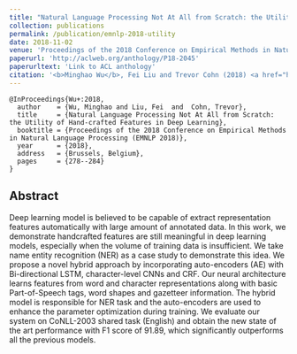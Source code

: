 ```yaml
---
title: "Natural Language Processing Not At All from Scratch: the Utility of Hand-crafted Features in Deep Learning"
collection: publications
permalink: /publication/emnlp-2018-utility
date: 2018-11-02
venue: 'Proceedings of the 2018 Conference on Empirical Methods in Natural Language Processing (EMNLP 2018)'
paperurl: 'http://aclweb.org/anthology/P18-2045'
paperurltext: 'Link to ACL anthology'
citation: '<b>Minghao Wu</b>, Fei Liu and Trevor Cohn (2018) <a href="http://liufly.github.io/files/papers/acl-2018.pdf"><u>Natural Language Processing Not At All from Scratch: the Utility of Hand-crafted Features in Deep Learning</u></a>, In <i>Proceedings of the 2018 Conference on Empirical Methods in Natural Language Processing (EMNLP 2018)</i>, Brussels, Belgium, pp. 278-284.'
---
```


```
@InProceedings{Wu+:2018,
  author    = {Wu, Minghao and Liu, Fei  and  Cohn, Trevor},
  title     = {Natural Language Processing Not At All from Scratch: the Utility of Hand-crafted Features in Deep Learning},
  booktitle = {Proceedings of the 2018 Conference on Empirical Methods in Natural Language Processing (EMNLP 2018)},
  year      = {2018},
  address   = {Brussels, Belgium},
  pages     = {278--284}
}
```

## Abstract
Deep learning model is believed to be capable of extract representation features automatically with large amount of annotated data. In this work, we demonstrate handcrafted features are still meaningful in deep learning models, especially when the volume of training data is insufficient. We take name entity recognition (NER) as a case study to demonstrate this idea. We propose a novel hybrid approach by incorporating auto-encoders (AE) with Bi-directional LSTM, character-level CNNs and CRF.  Our neural architecture learns features from word and character representations along with basic Part-of-Speech tags, word shapes and gazetteer information. The hybrid model is responsible for NER task and the auto-encoders are used to enhance the parameter optimization during training. We evaluate our system on CoNLL-2003 shared task (English) and obtain the new state of the art performance with F1 score of 91.89, which significantly outperforms all the previous models.